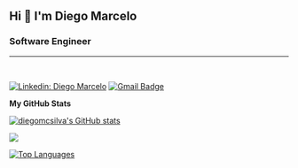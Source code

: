 ## Hi 👋 I'm Diego Marcelo

### Software Engineer
---------------------

<br/>


[![Linkedin: Diego Marcelo](https://img.shields.io/badge/-diegomarcelo-blue?style=flat-square&logo=Linkedin&logoColor=white&link=https://www.linkedin.com/in/diego-marcelo)](https://www.linkedin.com/in/diego-marcelo/)
[![Gmail Badge](https://img.shields.io/badge/-diegomcsilva191@gmail.com-006bed?style=flat-square&logo=Gmail&logoColor=white&link=mailto:diegomcsilva191@gmail.com)](mailto:diegomcsilva191@gmail.com)


<b>My GitHub Stats</b>

<a href="http://www.github.com/diegomcsilva"><img src="https://github-readme-stats.vercel.app/api?username=diegomcsilva&show_icons=true&hide=&count_private=true&title_color=d7d709&text_color=ffffff&icon_color=d7d709&bg_color=1c1917&hide_border=true&show_icons=true" alt="diegomcsilva's GitHub stats" /></a>

<a href="http://www.github.com/diegomcsilva"><img src="https://github-readme-streak-stats.herokuapp.com/?user=diegomcsilva&stroke=ffffff&background=1c1917&ring=d7d709&fire=d7d709&currStreakNum=ffffff&currStreakLabel=d7d709&sideNums=ffffff&sideLabels=ffffff&dates=ffffff&hide_border=true" /></a>

<a href="https://github.com/diegomcsilva" align="left"><img src="https://github-readme-stats.vercel.app/api/top-langs/?username=diegomcsilva&langs_count=10&title_color=d7d709&text_color=ffffff&icon_color=d7d709&bg_color=1c1917&hide_border=true&locale=en&custom_title=Top%20%Languages" alt="Top Languages" /></a>
